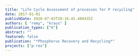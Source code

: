 ```yaml
---
title: "Life Cycle Assessment of processes for P recycling"
date: 2017-01-01
publishDate: 2020-07-03T20:16:45.409435Z
authors: [ "remy", "kraus" ]
publication_types: ["6"]
abstract: ""
featured: false
publication: "*Phosphorus Recovery and Recycling*"
projects: ["p-rex"]
---
```



